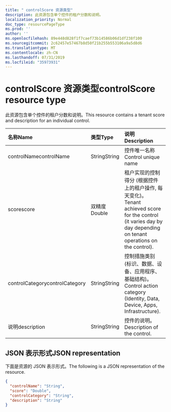 ```yaml
---
title: " controlScore 资源类型"
description: 此资源包含单个控件的租户分数和说明。
localization_priority: Normal
doc_type: resourcePageType
ms.prod: ''
author: ''
ms.openlocfilehash: 89e448d828f1f7caef73b14586b06d1df238f100
ms.sourcegitcommit: 2c62457e57467b8d50f21b255b553106a9a5d8d6
ms.translationtype: MT
ms.contentlocale: zh-CN
ms.lasthandoff: 07/31/2019
ms.locfileid: "35973931"
---
```

#  <a name="controlscore-resource-type"></a><span data-ttu-id="212b6-103">controlScore 资源类型</span><span class="sxs-lookup"><span data-stu-id="212b6-103">controlScore resource type</span></span>

<span data-ttu-id="212b6-104">此资源包含单个控件的租户分数和说明。</span><span class="sxs-lookup"><span data-stu-id="212b6-104">This resource contains a tenant score and description for an individual control.</span></span>

|<span data-ttu-id="212b6-105">名称</span><span class="sxs-lookup"><span data-stu-id="212b6-105">Name</span></span> |<span data-ttu-id="212b6-106">类型</span><span class="sxs-lookup"><span data-stu-id="212b6-106">Type</span></span> |<span data-ttu-id="212b6-107">说明</span><span class="sxs-lookup"><span data-stu-id="212b6-107">Description</span></span> |
|:--|:--|:--|
|   <span data-ttu-id="212b6-108">controlName</span><span class="sxs-lookup"><span data-stu-id="212b6-108">controlName</span></span> |   <span data-ttu-id="212b6-109">String</span><span class="sxs-lookup"><span data-stu-id="212b6-109">String</span></span>  |   <span data-ttu-id="212b6-110">控件唯一名称</span><span class="sxs-lookup"><span data-stu-id="212b6-110">Control unique name</span></span> |
|   <span data-ttu-id="212b6-111">score</span><span class="sxs-lookup"><span data-stu-id="212b6-111">score</span></span>   |   <span data-ttu-id="212b6-112">双精度</span><span class="sxs-lookup"><span data-stu-id="212b6-112">Double</span></span>  |  <span data-ttu-id="212b6-113">租户实现的控制得分 (根据控件上的租户操作, 每天变化)。</span><span class="sxs-lookup"><span data-stu-id="212b6-113">Tenant achieved score for the control (it varies day by day depending on tenant operations on the control).</span></span> |
|   <span data-ttu-id="212b6-114">controlCategory</span><span class="sxs-lookup"><span data-stu-id="212b6-114">controlCategory</span></span> |   <span data-ttu-id="212b6-115">String</span><span class="sxs-lookup"><span data-stu-id="212b6-115">String</span></span>  |  <span data-ttu-id="212b6-116">控制措施类别 (标识、数据、设备、应用程序、基础结构)。</span><span class="sxs-lookup"><span data-stu-id="212b6-116">Control action category (Identity, Data, Device, Apps, Infrastructure).</span></span> |
|   <span data-ttu-id="212b6-117">说明</span><span class="sxs-lookup"><span data-stu-id="212b6-117">description</span></span> |   <span data-ttu-id="212b6-118">String</span><span class="sxs-lookup"><span data-stu-id="212b6-118">String</span></span>  |  <span data-ttu-id="212b6-119">控件的说明。</span><span class="sxs-lookup"><span data-stu-id="212b6-119">Description of the control.</span></span> |

## <a name="json-representation"></a><span data-ttu-id="212b6-120">JSON 表示形式</span><span class="sxs-lookup"><span data-stu-id="212b6-120">JSON representation</span></span>

<span data-ttu-id="212b6-121">下面是资源的 JSON 表示形式。</span><span class="sxs-lookup"><span data-stu-id="212b6-121">The following is a JSON representation of the resource.</span></span>

<!-- {
  "blockType": "resource",
  "optionalProperties": [

  ],
  "@odata.type": "microsoft.graph.controlScore"
}-->

```json
{
  "controlName": "String",
  "score": "Double",
  "controlCategory": "String",
  "description": "String"
}

```


<!-- {
  "type": "#page.annotation",
  "description": "controlScore resource",
  "keywords": "",
  "section": "documentation",
  "tocPath": ""
}-->
